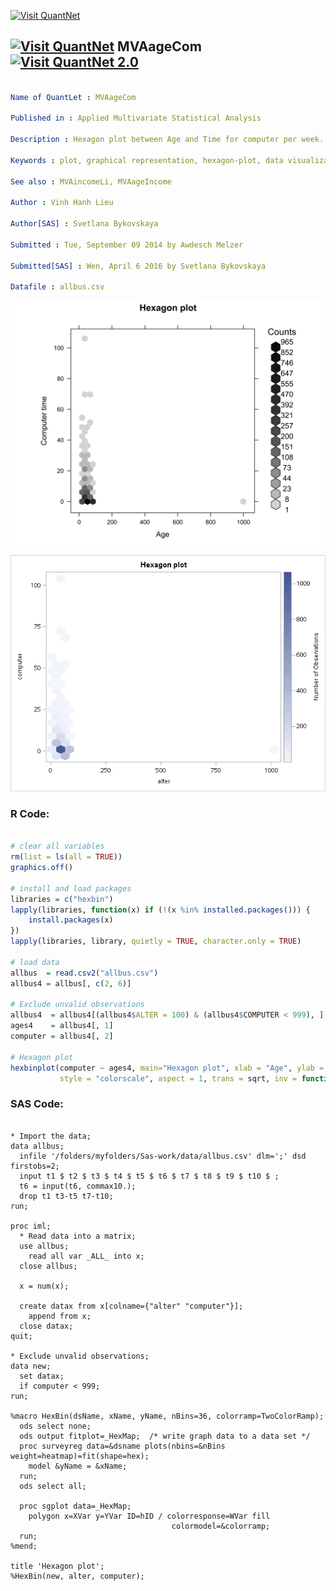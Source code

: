 
[<img src="https://github.com/QuantLet/Styleguide-and-FAQ/blob/master/pictures/banner.png" width="880" alt="Visit QuantNet">](http://quantlet.de/index.php?p=info)

## [<img src="https://github.com/QuantLet/Styleguide-and-Validation-procedure/blob/master/pictures/qloqo.png" alt="Visit QuantNet">](http://quantlet.de/) **MVAageCom** [<img src="https://github.com/QuantLet/Styleguide-and-Validation-procedure/blob/master/pictures/QN2.png" width="60" alt="Visit QuantNet 2.0">](http://quantlet.de/d3/ia)

```yaml

Name of QuantLet : MVAageCom

Published in : Applied Multivariate Statistical Analysis

Description : Hexagon plot between Age and Time for computer per week.

Keywords : plot, graphical representation, hexagon-plot, data visualization, financial, sas

See also : MVAincomeLi, MVAageIncome

Author : Vinh Hanh Lieu

Author[SAS] : Svetlana Bykovskaya

Submitted : Tue, September 09 2014 by Awdesch Melzer

Submitted[SAS] : Wen, April 6 2016 by Svetlana Bykovskaya

Datafile : allbus.csv

```

![Picture1](MVAageCom.png)

![Picture2](MVAageCom_sas.png)


### R Code:
```r

# clear all variables
rm(list = ls(all = TRUE))
graphics.off()

# install and load packages
libraries = c("hexbin")
lapply(libraries, function(x) if (!(x %in% installed.packages())) {
    install.packages(x)
})
lapply(libraries, library, quietly = TRUE, character.only = TRUE)

# load data
allbus  = read.csv2("allbus.csv")
allbus4 = allbus[, c(2, 6)]

# Exclude unvalid observations
allbus4  = allbus4[(allbus4$ALTER = 100) & (allbus4$COMPUTER < 999), ]
ages4    = allbus4[, 1]
computer = allbus4[, 2]

# Hexagon plot
hexbinplot(computer ~ ages4, main="Hexagon plot", xlab = "Age", ylab = "Computer time", 
           style = "colorscale", aspect = 1, trans = sqrt, inv = function(ages4) ages4 ^ 2)

```

### SAS Code:
```sas

* Import the data;
data allbus;
  infile '/folders/myfolders/Sas-work/data/allbus.csv' dlm=';' dsd firstobs=2;
  input t1 $ t2 $ t3 $ t4 $ t5 $ t6 $ t7 $ t8 $ t9 $ t10 $ ;
  t6 = input(t6, commax10.);
  drop t1 t3-t5 t7-t10;
run;

proc iml;
  * Read data into a matrix;
  use allbus;
    read all var _ALL_ into x; 
  close allbus;
  
  x = num(x);
  
  create datax from x[colname={"alter" "computer"}];
    append from x;
  close datax;
quit;

* Exclude unvalid observations;
data new;
  set datax;
  if computer < 999;
run;

%macro HexBin(dsName, xName, yName, nBins=36, colorramp=TwoColorRamp);
  ods select none;
  ods output fitplot=_HexMap;  /* write graph data to a data set */
  proc surveyreg data=&dsname plots(nbins=&nBins weight=heatmap)=fit(shape=hex);
    model &yName = &xName;
  run;
  ods select all;
 
  proc sgplot data=_HexMap;
    polygon x=XVar y=YVar ID=hID / colorresponse=WVar fill 
                                    colormodel=&colorramp;
  run;
%mend;

title 'Hexagon plot';
%HexBin(new, alter, computer);







```

